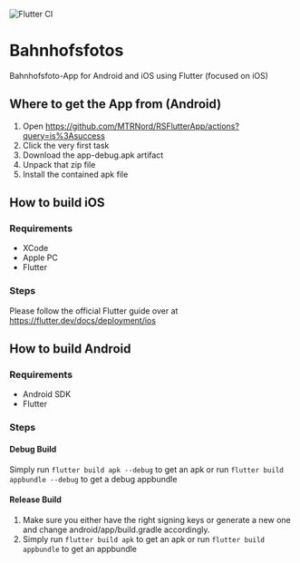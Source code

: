 ![Flutter CI](https://github.com/MTRNord/RSFlutterApp/workflows/Flutter%20CI/badge.svg)

# Bahnhofsfotos

Bahnhofsfoto-App for Android and iOS using Flutter (focused on iOS)

## Where to get the App from (Android)

1. Open https://github.com/MTRNord/RSFlutterApp/actions?query=is%3Asuccess
2. Click the very first task
3. Download the app-debug.apk artifact
4. Unpack that zip file
5. Install the contained apk file

## How to build iOS

### Requirements

* XCode
* Apple PC
* Flutter

### Steps

Please follow the official Flutter guide over at https://flutter.dev/docs/deployment/ios

## How to build Android

### Requirements

* Android SDK
* Flutter

### Steps

#### Debug Build

Simply run `flutter build apk --debug` to get an apk or run `flutter build appbundle --debug` to get a debug appbundle

#### Release Build

1. Make sure you either have the right signing keys or generate a new one and change android/app/build.gradle accordingly.
2. Simply run `flutter build apk` to get an apk or run `flutter build appbundle` to get an appbundle
